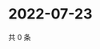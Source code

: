 # 2022-07-23

共 0 条

<!-- BEGIN WEIBO -->
<!-- 最后更新时间 Sat Jul 23 2022 05:14:16 GMT+0800 (China Standard Time) -->

<!-- END WEIBO -->
